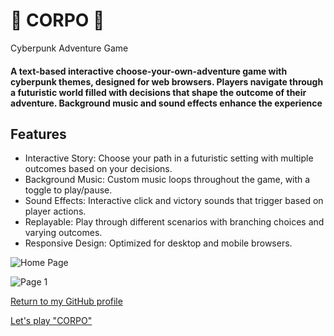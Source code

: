 # 🤖 CORPO 🤖

 Cyberpunk Adventure Game

#### A text-based interactive choose-your-own-adventure game with cyberpunk themes, designed for web browsers. Players navigate through a futuristic world filled with decisions that shape the outcome of their adventure. Background music and sound effects enhance the experience

## Features

- Interactive Story: Choose your path in a futuristic setting with multiple outcomes based on your decisions.
- Background Music: Custom music loops throughout the game, with a toggle to play/pause.
- Sound Effects: Interactive click and victory sounds that trigger based on player actions.
- Replayable: Play through different scenarios with branching choices and varying outcomes.
- Responsive Design: Optimized for desktop and mobile browsers.

![Home Page](./css/images/Corpo_home_page_1.jpg)

![Page 1](./css/images/Corpo_Page_1.jpg)

[Return to my GitHub profile](https://github.com/sambow7)

[Let's play "CORPO"](https://sambow7.github.io/Browser-Based-Game-P1/)
